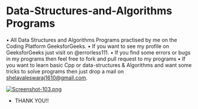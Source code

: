 # Data-Structures-and-Algorithms Programs
•	All Data Structures and Algorithms Programs practised by me on the Coding Platform GeeksforGeeks.
•	If you want to see my profile on GeeksforGeeks just visit on @errorless111.
•	If you find some errors or bugs in my programs then feel free to fork and pull request to my programs
•	If you want to learn basic Cpp or data-structures & Algorithms and want some tricks to solve programs then just drop a mail on shelavaleswaraj1610@gmail.com.

[![Screenshot-103.png](https://i.postimg.cc/MpsZncdj/Screenshot-103.png)](https://postimg.cc/K1MhVYXZ)

- THANK YOU!!
